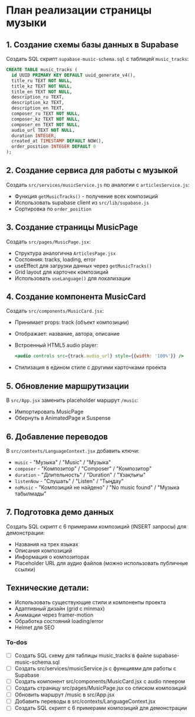 <!-- ff368e59-8feb-4abf-8bf1-a6f28dfab0d5 62b5b566-5c66-497f-a053-bf9b4c8adc8d -->
# План реализации страницы музыки

## 1. Создание схемы базы данных в Supabase

Создать SQL скрипт `supabase-music-schema.sql` с таблицей `music_tracks`:

```sql
CREATE TABLE music_tracks (
  id UUID PRIMARY KEY DEFAULT uuid_generate_v4(),
  title_ru TEXT NOT NULL,
  title_kz TEXT NOT NULL,
  title_en TEXT NOT NULL,
  description_ru TEXT,
  description_kz TEXT,
  description_en TEXT,
  composer_ru TEXT NOT NULL,
  composer_kz TEXT NOT NULL,
  composer_en TEXT NOT NULL,
  audio_url TEXT NOT NULL,
  duration INTEGER,
  created_at TIMESTAMP DEFAULT NOW(),
  order_position INTEGER DEFAULT 0
);
```

## 2. Создание сервиса для работы с музыкой

Создать `src/services/musicService.js` по аналогии с `articlesService.js`:

- Функция `getMusicTracks()` - получение всех композиций
- Использовать supabase client из `src/lib/supabase.js`
- Сортировка по `order_position`

## 3. Создание страницы MusicPage

Создать `src/pages/MusicPage.jsx`:

- Структура аналогична `ArticlesPage.jsx`
- Состояния: tracks, loading, error
- useEffect для загрузки данных через `getMusicTracks()`
- Grid layout для карточек композиций
- Использовать `useLanguage()` для локализации

## 4. Создание компонента MusicCard

Создать `src/components/MusicCard.jsx`:

- Принимает props: track (объект композиции)
- Отображает: название, автора, описание
- Встроенный HTML5 audio player:
  ```jsx
  <audio controls src={track.audio_url} style={{width: '100%'}} />
  ```

- Стилизация в едином стиле с другими карточками проекта

## 5. Обновление маршрутизации

В `src/App.jsx` заменить placeholder маршрут `/music`:

- Импортировать MusicPage
- Обернуть в AnimatedPage и Suspense

## 6. Добавление переводов

В `src/contexts/LanguageContext.jsx` добавить ключи:

- `music` - "Музыка" / "Music" / "Музыка"
- `composer` - "Композитор" / "Composer" / "Композитор"
- `duration` - "Длительность" / "Duration" / "Ұзақтығы"
- `listenNow` - "Слушать" / "Listen" / "Тыңдау"
- `noMusic` - "Композиций не найдено" / "No music found" / "Музыка табылмады"

## 7. Подготовка демо данных

Создать SQL скрипт с 6 примерами композиций (INSERT запросы) для демонстрации:

- Названия на трех языках
- Описания композиций
- Информация о композиторах
- Placeholder URL для аудио файлов (можно использовать публичные ссылки)

## Технические детали:

- Использовать существующие стили и компоненты проекта
- Адаптивный дизайн (grid с minmax)
- Анимации через framer-motion
- Обработка состояний loading/error
- Helmet для SEO

### To-dos

- [ ] Создать SQL схему для таблицы music_tracks в файле supabase-music-schema.sql
- [ ] Создать src/services/musicService.js с функциями для работы с Supabase
- [ ] Создать компонент src/components/MusicCard.jsx с audio плеером
- [ ] Создать страницу src/pages/MusicPage.jsx со списком композиций
- [ ] Обновить маршрут /music в src/App.jsx
- [ ] Добавить переводы в src/contexts/LanguageContext.jsx
- [ ] Создать SQL скрипт с 6 примерами композиций для демонстрации